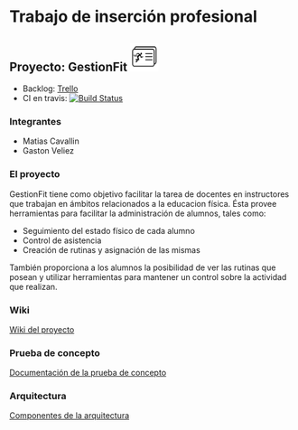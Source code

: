 # Trabajo de inserción profesional
## Proyecto: GestionFit <img src="https://github.com/MatiCava/GestionFitTip/blob/master/gestionFitApp/src/assets/imgs/icon.png" height="50" width="50">

- Backlog: [Trello](https://trello.com/b/PpSRi2VA/gestionfit)
- CI en travis: [![Build Status](https://travis-ci.org/MatiCava/GestionFitTip.svg?branch=master)](https://travis-ci.org/MatiCava/GestionFitTip)

### Integrantes
- Matias Cavallin
- Gaston Veliez

### El proyecto
GestionFit tiene como objetivo facilitar la tarea de docentes en instructores que trabajan en ámbitos relacionados a la educacion física.
Ésta provee herramientas para facilitar la administración de alumnos, tales como:

- Seguimiento del estado físico de cada alumno
- Control de asistencia
- Creación de rutinas y asignación de las mismas

También proporciona a los alumnos la posibilidad de ver las rutinas que posean y utilizar herramientas para mantener un control sobre la actividad que realizan.

### Wiki
[Wiki del proyecto](https://github.com/MatiCava/GestionFitTip/wiki)

### Prueba de concepto
[Documentación de la prueba de concepto](https://github.com/MatiCava/GestionFitTip/wiki/Prueba-de-concepto)

### Arquitectura
[Componentes de la arquitectura](https://github.com/MatiCava/GestionFitTip/wiki/Componentes-de-la-arquitectura)

